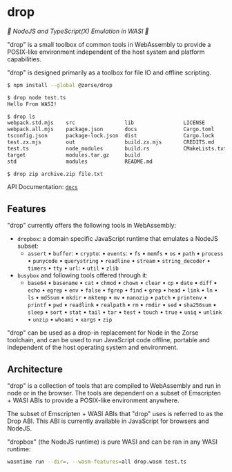 # drop

<em> :pushpin: NodeJS and TypeScript(X) Emulation in WASI :pushpin: </em>

"drop" is a small toolbox of common tools in WebAssembly to provide a POSIX-like
environment independent of the host system and platform capabilities.

"drop" is designed primarily as a toolbox for file IO and offline scripting.

```sh
$ npm install --global @zorse/drop

$ drop node test.ts
Hello From WASI!

$ drop ls
webpack.std.mjs    src                lib                LICENSE
webpack.all.mjs    package.json       docs               Cargo.toml
tsconfig.json      package-lock.json  dist               Cargo.lock
test.zx.mjs        out                build.zx.mjs       CREDITS.md
test.ts            node_modules       build.rs           CMakeLists.txt
target             modules.tar.gz     build
std                modules            README.md

$ drop zip archive.zip file.txt
```

API Documentation: [`docs`](docs/README.md#table-of-contents)

## Features

"drop" currently offers the following tools in WebAssembly:

- `dropbox`: a domain specific JavaScript runtime that emulates a NodeJS subset:
  - `assert` • `buffer`: • `crypto`: • `events`: • `fs` • `memfs` • `os`
  • `path` • `process` • `punycode` • `querystring` • `readline` • `stream`
  • `string_decoder` • `timers` • `tty` • `url`: • `util` • `zlib`
- `busybox` and following tools offered through it:
  - `base64` • `basename` • `cat` • `chmod` • `chown` • `clear` • `cp` • `date`
  • `diff` • `echo` • `egrep` • `env` • `false` • `fgrep` • `find` • `grep`
  • `head` • `link` • `ln` • `ls` • `md5sum` • `mkdir` • `mktemp` • `mv`
  • `nanozip` • `patch` • `printenv` • `printf` • `pwd` • `readlink`
  • `realpath` • `rm` • `rmdir` • `sed` • `sha256sum` • `sleep` • `sort`
  • `stat` • `tail` • `tar` • `test` • `touch` • `true` • `uniq` • `unlink`
  • `unzip` • `whoami` • `xargs` • `zip`

"drop" can be used as a drop-in replacement for Node in the Zorse toolchain, and
can be used to run JavaScript code offline, portable and independent of the host
operating system and environment.

## Architecture

"drop" is a collection of tools that are compiled to WebAssembly and run in node
or in the browser. The tools are dependent on a subset of Emscripten + WASI ABIs
to provide a POSIX-like environment anywhere.

The subset of Emscripten + WASI ABIs that "drop" uses is referred to as the Drop
ABI. This ABI is currently available in JavaScript for browsers and NodeJS.

"dropbox" (the NodeJS runtime) is pure WASI and can be ran in any WASI runtime:

```sh
wasmtime run --dir=. --wasm-features=all drop.wasm test.ts
```
